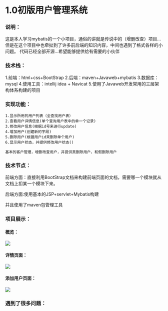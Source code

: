 # 1.0初版用户管理系统
### 说明：
这是本人学习mybatis的一个小项目，通俗的讲就是传说中的（增删改查）项目...
但是在这个项目中也牵扯到了许多前后端的知识内容，中间也遇到了格式各样的小问题。
代码已经全部开源...希望能够提供给有需要的小伙伴
### 技术栈：
1.前端：html+css+BootStrap
2.后端：maven+Javaweb+mybatis
3.数据库：mysql
4.使用工具：intellij idea + Navicat 
5.使用了Javaweb开发常用的三层架构体系构建的项目
### 实现功能：

    1.显示所用的用户列表（全查找用户表）
    2.查看用户详情信息(单个查询用户表中的单一个记录)
    3.修改用户信息(根据id号来进行update)
    4.增加用户(创建新的字段)
    5.删除用户(根据用户id来删除单个用户)
    6.显示用户状态，并提供修改用户状态()

    基本的客户管理，增删改查用户，并提供真删除用户，和假删除用户

### 技术节点：
前端方面：直接利用BootStrap文档来构建前端页面的文档，需要哪一个模块就从文档上扣某一个模块下来。

后端方面:使用基本的JSP+servlet+Mybatis构建

并且使用了maven包管理工具

### 项目展示：
#### 概览：
![](http://p8i28834i.bkt.clouddn.com/TIM%E6%88%AA%E5%9B%BE20180929205003.png)

#### 详情页面：
![](http://p8i28834i.bkt.clouddn.com/%E6%9F%A5%E7%9C%8B%E7%94%A8%E6%88%B7%E8%AF%A6%E6%83%85%28%E5%8F%AF%E4%BF%AE%E6%94%B9%E4%BF%A1%E6%81%AF%29%E9%A1%B5%E9%9D%A2.png)

#### 添加用户页面：
![](http://p8i28834i.bkt.clouddn.com/%E6%B7%BB%E5%8A%A0%E7%94%A8%E6%88%B7%E9%A1%B5%E9%9D%A2.png)
### 遇到了很多问题：
